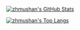 [GITHUB_PROFILE]: https://github.com/zhmushan
[GITHUB_STATS_SRC]: https://github-readme-stats.vercel.app/api?username=zhmushan
[GITHUB_LANG_SRC]: https://github-readme-stats.vercel.app/api/top-langs/?username=zhmushan&layout=compact

[![zhmushan's GitHub Stats][GITHUB_STATS_SRC]][GITHUB_PROFILE]

[![zhmushan's Top Langs][GITHUB_LANG_SRC]][GITHUB_PROFILE]
